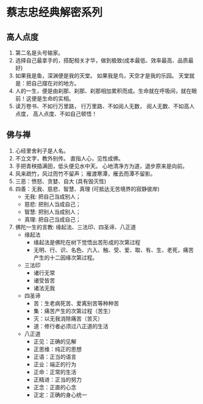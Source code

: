 # 蔡志忠经典解密系列

## 高人点度

1. 第二名是头号输家。
1. 选择自己最拿手的，搭配相关才华，做到极致(成本最低、效率最高、品质最好)
1. 如果我是鱼，深渊便是我的天堂。 如果我是鸟，天空才是我的乐园。 天堂就是：把自己摆在对的地方。
1. 人的一生，便是由刹那、刹那、刹那相加累积而成。生命就在呼吸间，就在眼前！这便是生命的实相。
1. 读万卷书、不如行万里路， 行万里路、不如阅人无数， 阅人无数、不如高人点度， 高人点度、不如自己顿悟！

## 佛与禅

1. 心经里舍利子是人名。
1. 不立文字，教外别传。 直指人心，见性成佛。
1. 手把青秧插满田，低头便见水中天。 心地清净方为道，退步原来是向前。
1. 风来疏竹，风过而竹不留声； 雁渡寒潭，雁去而潭不留影。
1. 三恶：愤怒、贪婪、自大 (具有毁灭性)
1. 四善：无我、慈悲、智慧、真理 (可抵达无苦境界的寂静彼岸)
   - 无我: 把自己当成别人；
   - 慈悲: 把别人当成自己；
   - 智慧: 把别人当成别人；
   - 真理: 把自己当成自己；
1. 佛陀一生的言教: 缘起法、三法印、四圣谛、八正道
   - 缘起法
     - 缘起法是佛陀在树下觉悟出苦形成的次第过程
     - 无明、行、识、名色、六入、触、受、爱、取、有、生、老死，痛苦产生的十二因缘次第过程。
   - 三法印
     - 诸行无常
     - 诸受皆苦
     - 诸法无我
   - 四圣谛
     - 苦：生老病死苦、爱离别苦等种种苦
     - 集：痛苦产生的次第过程（苦生）
     - 灭：以无我消除痛苦（苦灭）
     - 道：修行者必须过八正道的生活
   - 八正道
     - 正见：正确的见解
     - 正思维：纯正的思想
     - 正语：正当的语言
     - 正业：端正的行为
     - 正命：正常的生活
     - 正精进：正当的努力
     - 正念：正直的心念
     - 正定：正确的身心统一
